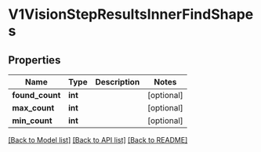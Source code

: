 # V1VisionStepResultsInnerFindShapes

## Properties
Name | Type | Description | Notes
------------ | ------------- | ------------- | -------------
**found_count** | **int** |  | [optional] 
**max_count** | **int** |  | [optional] 
**min_count** | **int** |  | [optional] 

[[Back to Model list]](../../README.md#documentation-for-models) [[Back to API list]](../../README.md#documentation-for-api-endpoints) [[Back to README]](../../README.md)

